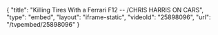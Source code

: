 {
    "title": "Killing Tires With a Ferrari F12 -- \/CHRIS HARRIS ON CARS",
    "type": "embed",
    "layout": "iframe-static",
    "videoId": "25898096",
    "url": "\/tvpembed\/25898096"
}